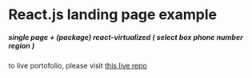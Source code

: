 # React.js landing page example
##### single page + (package) react-virtualized ( select box phone number region )
to live portofolio, please visit [this live repo](https://dary-landing-page.netlify.com)
